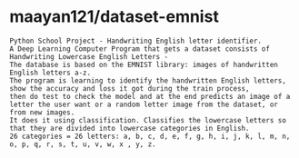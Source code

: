 # maayan121/dataset-emnist
 
    Python School Project - Handwriting English letter identifier.
    A Deep Learning Computer Program that gets a dataset consists of Handwriting Lowercase English Letters -
    The database is based on the EMNIST library: images of handwritten English letters a-z.
    The program is learning to identify the handwritten English letters, show the accuracy and loss it got during the train process,
    then do test to check the model and at the end predicts an image of a letter the user want or a random letter image from the dataset, or from new images.
    It does it using classification. Classifies the lowercase letters so that they are divided into lowercase categories in English.
    26 categories = 26 letters: a, b, c, d, e, f, g, h, i, j, k, l, m, n, o, p, q, r, s, t, u, v, w, x , y, z.
  

